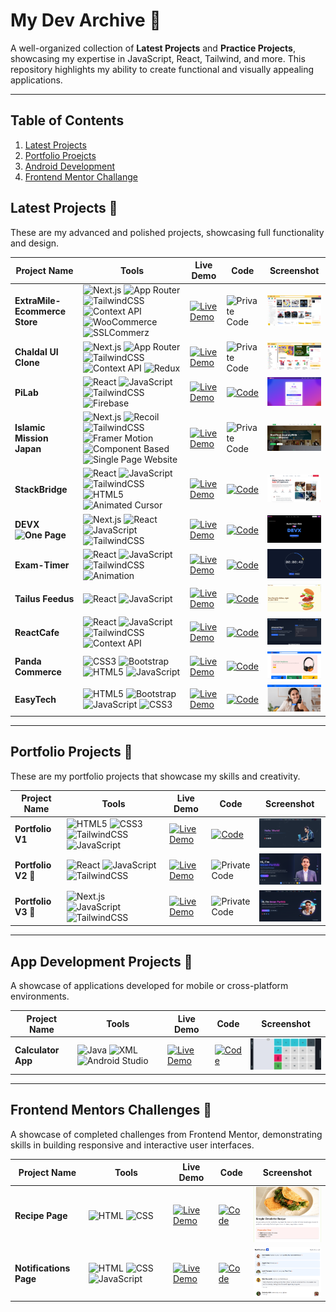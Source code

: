 # **My Dev Archive** 🚀

A well-organized collection of **Latest Projects** and **Practice Projects**, showcasing my expertise in JavaScript, React, Tailwind, and more. This repository highlights my ability to create functional and visually appealing applications.

---

## **Table of Contents**

1. [Latest Projects](#latest-projects-)
2. [Portfolio Proejcts](#portfolio-projects-)
3. [Android Development](#app-development-projects-)
4. [Frontend Mentor Challange](#frontend-mentors-challenges-)

## **Latest Projects** 🚀

These are my advanced and polished projects, showcasing full functionality and design.

<table>  
  <thead>  
    <tr>  
      <th>Project Name</th>  
      <th>Tools</th>  
      <th>Live Demo</th>  
      <th>Code</th>  
      <th>Screenshot</th>  
    </tr>  
  </thead>  
  <tbody> 
  <!-- Extramile E-Commerce Project -->
  <tr>  
	<td><strong>ExtraMile-Ecommerce Store</strong></td>  
	<td>  
		<img src="https://img.shields.io/badge/-Next.js-000000?style=flat&logo=next.js&logoColor=white" alt="Next.js"/>  
		<img src="https://img.shields.io/badge/-App%20Router-000000?style=flat&logo=next.js&logoColor=white" alt="App Router"/>  
		<img src="https://img.shields.io/badge/-TailwindCSS-06B6D4?style=flat&logo=tailwindcss&logoColor=white" alt="TailwindCSS"/>  
		<img src="https://img.shields.io/badge/-Context%20API-61DAFB?style=flat&logo=react&logoColor=white" alt="Context API"/>  
		<img src="https://img.shields.io/badge/-WooCommerce-96588A?style=flat&logo=woocommerce&logoColor=white" alt="WooCommerce"/>  
		<img src="https://img.shields.io/badge/-SSLCommerz-FFA500?style=flat&logo=mastercard&logoColor=white" alt="SSLCommerz"/>  
	</td>  
	<td><a href="https://extramile.vercel.app/" target="_blank">
		<img src="https://img.shields.io/badge/-Live%20Demo-28a745?style=flat&logo=google-chrome&logoColor=white" alt="Live Demo"/>
	</a></td>  
	<td><img src="https://img.shields.io/badge/-Private%20Code-24292e?style=flat&logo=github&logoColor=white" alt="Private Code"/></td>  
	<td><img src="./LatestWebProjects/extra-mile.png" alt="extra mile store" width="150"/></td>  
	</tr> 
	 <!-- Online Kenakata E-Commerce UI -->
	<tr>  
	<td><strong>Chaldal UI Clone</strong></td>  
	<td>  
		<img src="https://img.shields.io/badge/-Next.js-000000?style=flat&logo=next.js&logoColor=white" alt="Next.js"/>  
		<img src="https://img.shields.io/badge/-App%20Router-000000?style=flat&logo=next.js&logoColor=white" alt="App Router"/>  
		<img src="https://img.shields.io/badge/-TailwindCSS-06B6D4?style=flat&logo=tailwindcss&logoColor=white" alt="TailwindCSS"/>  
		<img src="https://img.shields.io/badge/-Context%20API-61DAFB?style=flat&logo=react&logoColor=white" alt="Context API"/> 
		<img src="https://img.shields.io/badge/-Redux-764ABC?style=flat&logo=redux&logoColor=white" alt="Redux"/> 
	</td>  
	<td><a href="https://onlinekenakata.vercel.app/" target="_blank">
		<img src="https://img.shields.io/badge/-Live%20Demo-28a745?style=flat&logo=google-chrome&logoColor=white" alt="Live Demo"/>
	</a></td>  
	<td><img src="https://img.shields.io/badge/-Private%20Code-24292e?style=flat&logo=github&logoColor=white" alt="Private Code"/></td>  
	<td><img src="./LatestWebProjects/onlinekenakata.png" alt="Online Kenakata Screenshot" width="150"/></td>  
	</tr> 
    <tr>  
      <td><strong>PiLab</strong></td>  
      <td>  
        <img src="https://img.shields.io/badge/-React-61dafb?style=flat&logo=react&logoColor=white" alt="React"/>  
        <img src="https://img.shields.io/badge/-JavaScript-F7DF1E?style=flat&logo=javascript&logoColor=black" alt="JavaScript"/>  
        <img src="https://img.shields.io/badge/-TailwindCSS-06B6D4?style=flat&logo=tailwindcss&logoColor=white" alt="TailwindCSS"/>  
        <img src="https://img.shields.io/badge/-Firebase-FFCA28?style=flat&logo=firebase&logoColor=black" alt="Firebase"/>  
      </td>  
      <td><a href="https://pilab.netlify.app/" target="_blank"><img src="https://img.shields.io/badge/-Live%20Demo-28a745?style=flat&logo=google-chrome&logoColor=white" alt="Live Demo"/></a></td>  
      <td><a href="https://github.com/ImranParthib/PiLab" target="_blank"><img src="https://img.shields.io/badge/-Code-24292e?style=flat&logo=github&logoColor=white" alt="Code"/></a></td>  
      <td><img src="./LatestWebProjects/pilab.png" alt="PiLab Screenshot" width="150"/></td>  
    </tr>  
    <tr>  
    <tr>  
		<td><strong>Islamic Mission Japan</strong></td>  
		<td>  
			<img src="https://img.shields.io/badge/-Next.js-000000?style=flat&logo=next.js&logoColor=white" alt="Next.js"/>  
			<img src="https://img.shields.io/badge/-Recoil-3578E5?style=flat&logo=react&logoColor=white" alt="Recoil"/>  
			<img src="https://img.shields.io/badge/-TailwindCSS-06B6D4?style=flat&logo=tailwindcss&logoColor=white" alt="TailwindCSS"/>  
			<img src="https://img.shields.io/badge/-Framer%20Motion-FF0050?style=flat&logo=framer&logoColor=white" alt="Framer Motion"/>  
			<img src="https://img.shields.io/badge/-Component%20Based-61DAFB?style=flat&logo=react&logoColor=white" alt="Component Based"/>  
			<img src="https://img.shields.io/badge/-Single%20Page-000000?style=flat&logo=web&logoColor=white" alt="Single Page Website"/>  
		</td>  
		<td><a href="https://islamic-mission-japan.vercel.app/" target="_blank">
			<img src="https://img.shields.io/badge/-Live%20Demo-28a745?style=flat&logo=google-chrome&logoColor=white" alt="Live Demo"/>
		</a></td>  
		<td><img src="https://img.shields.io/badge/-Private%20Code-24292e?style=flat&logo=github&logoColor=white" alt="Private Code"/></td>  
		<td><img src="./LatestWebProjects/islamicmissionjapan.png" alt="Islamic Mission Japan Screenshot" width="150"/></td>  
	</tr>
      <td><strong>StackBridge</strong></td>  
      <td>  
        <img src="https://img.shields.io/badge/-React-61dafb?style=plastic&logo=react&logoColor=white" alt="React"/>  
        <img src="https://img.shields.io/badge/-JavaScript-F7DF1E?style=plastic&logo=javascript&logoColor=black" alt="JavaScript"/>  
        <img src="https://img.shields.io/badge/-TailwindCSS-06B6D4?style=plastic&logo=tailwindcss&logoColor=white" alt="TailwindCSS"/>  
        <img src="https://img.shields.io/badge/-HTML5-E34F26?style=plastic&logo=html5&logoColor=white" alt="HTML5"/>  
        <img src="https://img.shields.io/badge/-Animated%20Cursor-fedcba?style=plastic" alt="Animated Cursor"/>  
      </td>  
      <td><a href="https://stack-bridge-bay.vercel.app/" target="_blank"><img src="https://img.shields.io/badge/-Live%20Demo-28a745?style=flat&logo=google-chrome&logoColor=white" alt="Live Demo"/></a></td>  
      <td><a href="https://github.com/ImranParthib/StackBridge" target="_blank"><img src="https://img.shields.io/badge/-Code-24292e?style=flat&logo=github&logoColor=white" alt="Code"/></a></td>  
      <td><img src="./LatestWebProjects/stackbridge.png" alt="StackBridge Screenshot" width="150"/></td>  
    </tr>  
    <tr>  
      <td><strong>DEVX <img src="https://img.shields.io/badge/-One%20Page-4caf50?style=flat" alt="One Page"/></strong></td>  
      <td>  
        <img src="https://img.shields.io/badge/-Next.js-000000?style=flat&logo=next.js&logoColor=white" alt="Next.js"/>  
        <img src="https://img.shields.io/badge/-React-61dafb?style=flat&logo=react&logoColor=white" alt="React"/>  
        <img src="https://img.shields.io/badge/-JavaScript-F7DF1E?style=flat&logo=javascript&logoColor=black" alt="JavaScript"/>  
        <img src="https://img.shields.io/badge/-TailwindCSS-06B6D4?style=flat&logo=tailwindcss&logoColor=white" alt="TailwindCSS"/>    
      </td>  
      <td><a href="https://devx-three.vercel.app/" target="_blank"><img src="https://img.shields.io/badge/-Live%20Demo-28a745?style=flat&logo=google-chrome&logoColor=white" alt="Live Demo"/></a></td>  
      <td><a href="https://github.com/ImranParthib/devx" target="_blank"><img src="https://img.shields.io/badge/-Code-24292e?style=flat&logo=github&logoColor=white" alt="Code"/></a></td>  
      <td><img src="./LatestWebProjects/devx.png" alt="DEVX Screenshot" width="150"/></td>  
    </tr> 
    <tr>  
  <td><strong>Exam-Timer</strong></td>  
  <td>  
    <img src="https://img.shields.io/badge/-React-61dafb?style=plastic&logo=react&logoColor=white" alt="React"/>  
    <img src="https://img.shields.io/badge/-JavaScript-F7DF1E?style=plastic&logo=javascript&logoColor=black" alt="JavaScript"/>  
    <img src="https://img.shields.io/badge/-TailwindCSS-06B6D4?style=plastic&logo=tailwindcss&logoColor=white" alt="TailwindCSS"/>  
    <img src="https://img.shields.io/badge/-Animation-ff69b4?style=plastic" alt="Animation"/>  
  </td>  
  <td><a href="https://exam-time-flight.vercel.app/" target="_blank"><img src="https://img.shields.io/badge/-Live%20Demo-00C853?style=plastic&logo=google-chrome&logoColor=white" alt="Live Demo"/></a></td>  
  <td><a href="https://github.com/ImranParthib/ExamTimeFlight" target="_blank"><img src="https://img.shields.io/badge/-Code-000000?style=plastic&logo=github&logoColor=white" alt="Code"/></a></td>  
  <td><img src="./LatestWebProjects/examtimer.png" alt="Exam-Timer Screenshot" width="150"/></td>  
</tr>
<tr>  
  <td><strong>Tailus Feedus</strong></td>  
  <td>  
    <img src="https://img.shields.io/badge/-React-61dafb?style=plastic&logo=react&logoColor=white" alt="React"/>  
    <img src="https://img.shields.io/badge/-JavaScript-F7DF1E?style=plastic&logo=javascript&logoColor=black" alt="JavaScript"/>  
  </td>  
  <td><a href="https://recipe-app-task-seven.vercel.app/" target="_blank"><img src="https://img.shields.io/badge/-Live%20Demo-00C853?style=plastic&logo=google-chrome&logoColor=white" alt="Live Demo"/></a></td>  
  <td><a href="https://recipe-app-task-seven.vercel.app/" target="_blank"><img src="https://img.shields.io/badge/-Code-000000?style=plastic&logo=github&logoColor=white" alt="Code"/></a></td>  
  <td><img src="./LatestWebProjects/tailusfeedus.png" alt="Tailus Feedus Screenshot" width="150"/></td>  
</tr>
<tr>  
  <td><strong>ReactCafe</strong></td>  
  <td>  
    <img src="https://img.shields.io/badge/-React-61dafb?style=plastic&logo=react&logoColor=white" alt="React"/>  
    <img src="https://img.shields.io/badge/-JavaScript-F7DF1E?style=plastic&logo=javascript&logoColor=black" alt="JavaScript"/>  
    <img src="https://img.shields.io/badge/-TailwindCSS-06B6D4?style=plastic&logo=tailwindcss&logoColor=white" alt="TailwindCSS"/>  
    <img src="https://img.shields.io/badge/-Context%20API-ffaa00?style=plastic" alt="Context API"/>  
  </td>  
  <td><a href="https://reactcafe.surge.sh/" target="_blank"><img src="https://img.shields.io/badge/-Live%20Demo-28a745?style=flat&logo=google-chrome&logoColor=white" alt="Live Demo"/></a></td>  
  <td><a href="https://github.com/Space-Cruiser/Learning_Cafe" target="_blank"><img src="https://img.shields.io/badge/-Code-24292e?style=flat&logo=github&logoColor=white" alt="Code"/></a></td>  
  <td><img src="./LatestWebProjects/reactcafe.png" alt="ReactCafe Screenshot" width="150"/></td>  
</tr>

<tr>  
  <td><strong>Panda Commerce</strong></td>  
  <td>  
    <img src="https://img.shields.io/badge/-CSS3-1572B6?style=plastic&logo=css3&logoColor=white" alt="CSS3"/>  
    <img src="https://img.shields.io/badge/-Bootstrap-7952B3?style=plastic&logo=bootstrap&logoColor=white" alt="Bootstrap"/>  
    <img src="https://img.shields.io/badge/-HTML5-E34F26?style=plastic&logo=html5&logoColor=white" alt="HTML5"/>  
    <img src="https://img.shields.io/badge/-JavaScript-F7DF1E?style=plastic&logo=javascript&logoColor=black" alt="JavaScript"/>  
  </td>  
  <td><a href="https://epandas.netlify.app/" target="_blank"><img src="https://img.shields.io/badge/-Live%20Demo-00C853?style=plastic&logo=google-chrome&logoColor=white" alt="Live Demo"/></a></td>  
  <td><a href="https://github.com/ImranParthib/Bootstrap-FrameWork/tree/main/PandaCommerce" target="_blank"><img src="https://img.shields.io/badge/-Code-000000?style=plastic&logo=github&logoColor=white" alt="Code"/></a></td>  
  <td><img src="./LatestWebProjects/pandacommerce.png" alt="Panda Commerce Screenshot" width="150"/></td>  
</tr>
<tr>  
  <td><strong>EasyTech</strong></td>  
  <td>  
    <img src="https://img.shields.io/badge/-HTML5-E34F26?style=plastic&logo=html5&logoColor=white" alt="HTML5"/>  
    <img src="https://img.shields.io/badge/-Bootstrap-563D7C?style=plastic&logo=bootstrap&logoColor=white" alt="Bootstrap"/>  
    <img src="https://img.shields.io/badge/-JavaScript-F7DF1E?style=plastic&logo=javascript&logoColor=black" alt="JavaScript"/>  
    <img src="https://img.shields.io/badge/-CSS3-1572B6?style=plastic&logo=css3&logoColor=white" alt="CSS3"/>  
  </td>  
  <td><a href="https://eeasytech.netlify.app/" target="_blank"><img src="https://img.shields.io/badge/-Live%20Demo-00C853?style=plastic&logo=google-chrome&logoColor=white" alt="Live Demo"/></a></td>  
  <td><a href="https://github.com/ImranParthib/Bootstrap-FrameWork/tree/main/edTech-website" target="_blank"><img src="https://img.shields.io/badge/-Code-000000?style=plastic&logo=github&logoColor=white" alt="Code"/></a></td>  
  <td><img src="./LatestWebProjects/easytech.png" alt="EasyTech Screenshot" width="150"/></td>  
</tr>

  </tbody>  
</table>

---

## **Portfolio Projects** 🎨

These are my portfolio projects that showcase my skills and creativity.

<table>
  <thead>
    <tr>
      <th>Project Name</th>
      <th>Tools</th>
      <th>Live Demo</th>
      <th>Code</th>
      <th>Screenshot</th>
    </tr>
  </thead>
  <tbody>
    <tr>  
      <td><strong>Portfolio V1</strong></td>  
      <td>  
        <img src="https://img.shields.io/badge/-HTML5-E34F26?style=plastic&logo=html5&logoColor=white" alt="HTML5"/>  
        <img src="https://img.shields.io/badge/-CSS3-1572B6?style=plastic&logo=css3&logoColor=white" alt="CSS3"/>  
        <img src="https://img.shields.io/badge/-TailwindCSS-06B6D4?style=plastic&logo=tailwindcss&logoColor=white" alt="TailwindCSS"/>  
        <img src="https://img.shields.io/badge/-JavaScript-F7DF1E?style=plastic&logo=javascript&logoColor=black" alt="JavaScript"/>  
      </td>  
      <td><a href="https://imranparthib.vercel.app/" target="_blank"><img src="https://img.shields.io/badge/-Live%20Demo-00C853?style=plastic&logo=google-chrome&logoColor=white" alt="Live Demo"/></a></td>  
      <td><a href="https://github.com/ImranParthib/ImranParthiib.github.io" target="_blank"><img src="https://img.shields.io/badge/-Code-000000?style=plastic&logo=github&logoColor=white" alt="Code"/></a></td> 
      <td><img src="./PortfolioProjects/portfoliov1.png" alt="Portfolio V1 Screenshot" width="150"/></td>
    </tr>
    <tr>  
  <td><strong>Portfolio V2</strong> 🚧</td>  
  <td>  
    <img src="https://img.shields.io/badge/-React-61dafb?style=plastic&logo=react&logoColor=white" alt="React"/>  
    <img src="https://img.shields.io/badge/-JavaScript-F7DF1E?style=plastic&logo=javascript&logoColor=black" alt="JavaScript"/>  
    <img src="https://img.shields.io/badge/-TailwindCSS-06B6D4?style=plastic&logo=tailwindcss&logoColor=white" alt="TailwindCSS"/>  
  </td>  
  <td><a href="https://imranparthib.vercel.app/" target="_blank"><img src="https://img.shields.io/badge/-Live%20Demo-00C853?style=plastic&logo=google-chrome&logoColor=white" alt="Live Demo"/></a></td>  
  <td><img src="https://img.shields.io/badge/-Private%20Code-24292e?style=flat&logo=github&logoColor=white" alt="Private Code"/></td>   
  <td><img src="./PortfolioProjects/portfoliov2.png" alt="Portfolio V2 Screenshot - Under Development" width="150"/></td>
</tr>

<tr>  
  <td><strong>Portfolio V3</strong> 🚀</td>  
  <td>  
    <img src="https://img.shields.io/badge/-Next.js-000000?style=plastic&logo=nextdotjs&logoColor=white" alt="Next.js"/>  
    <img src="https://img.shields.io/badge/-JavaScript-F7DF1E?style=plastic&logo=javascript&logoColor=black" alt="JavaScript"/>  
    <img src="https://img.shields.io/badge/-TailwindCSS-06B6D4?style=plastic&logo=tailwindcss&logoColor=white" alt="TailwindCSS"/>  
  </td>  
  <td><a href="https://www.imranparthib.me/" target="_blank"><img src="https://img.shields.io/badge/-Live%20Demo-00C853?style=plastic&logo=google-chrome&logoColor=white" alt="Live Demo"/></a></td>  
  <td><img src="https://img.shields.io/badge/-Private%20Code-24292e?style=flat&logo=github&logoColor=white" alt="Private Code"/></td>   
  <td><img src="./PortfolioProjects/portfoliov3.png" alt="Portfolio V3 Screenshot - This Year" width="150"/></td>
</tr>

  </tbody>
</table>

---

## **App Development Projects** 📱

A showcase of applications developed for mobile or cross-platform environments.

<table>
  <thead>
    <tr>
      <th>Project Name</th>
      <th>Tools</th>
      <th>Live Demo</th>
      <th>Code</th>
      <th>Screenshot</th>
    </tr>
  </thead>
  <tbody>
    <tr>  
  <td><strong>Calculator App</strong></td>  
  <td>  
    <img src="https://img.shields.io/badge/-Java-007396?style=plastic&logo=java&logoColor=white" alt="Java"/>  
    <img src="https://img.shields.io/badge/-XML-FFA500?style=plastic" alt="XML"/>  
    <img src="https://img.shields.io/badge/-Android%20Studio-3DDC84?style=plastic&logo=android-studio&logoColor=white" alt="Android Studio"/>  
  </td>  
  <td><a href="#" target="_blank"><img src="https://img.shields.io/badge/-Run%20Code%20For%20Preview-FFA500?style=plastic&logo=google-chrome&logoColor=white" alt="Live Demo"/></a></td>  
  <td><a href="https://github.com/ImranParthib/AndroidCalculator" target="_blank"><img src="https://img.shields.io/badge/-Code-000000?style=plastic&logo=github&logoColor=white" alt="Code"/></a></td>  
  <td><img src="./AppProjects/calculator.png" alt="Calculator App Screenshot" width="150"/></td>  
</tr>

  </tbody>
</table>

---

## **Frontend Mentors Challenges** 📱

A showcase of completed challenges from Frontend Mentor, demonstrating skills in building responsive and interactive user interfaces.

<table>
  <thead>
    <tr>
      <th>Project Name</th>
      <th>Tools</th>
      <th>Live Demo</th>
      <th>Code</th>
      <th>Screenshot</th>
    </tr>
  </thead>
  <tbody>
    <tr>
      <td><strong>Recipe Page</strong></td>
      <td>
        <img src="https://img.shields.io/badge/-HTML-E34F26?style=plastic&logo=html5&logoColor=white" alt="HTML"/>
        <img src="https://img.shields.io/badge/-CSS-1572B6?style=plastic&logo=css3&logoColor=white" alt="CSS"/>
      </td>
      <td><a href="https://omletrecipepage.netlify.app/" target="_blank"><img src="https://img.shields.io/badge/-Live%20Demo-28a745?style=plastic&logo=google-chrome&logoColor=white" alt="Live Demo"/></a></td>
      <td><a href="#" target="_blank"><img src="https://img.shields.io/badge/-View%20Code-000000?style=plastic&logo=github&logoColor=white" alt="Code"/></a></td>
      <td><img src="./FrontendMentor/recipe.png" alt="Recipe Page Screenshot" width="150"/></td>
    </tr>
    <tr>
      <td><strong>Notifications Page</strong></td>
      <td>
        <img src="https://img.shields.io/badge/-HTML-E34F26?style=plastic&logo=html5&logoColor=white" alt="HTML"/>
        <img src="https://img.shields.io/badge/-CSS-1572B6?style=plastic&logo=css3&logoColor=white" alt="CSS"/>
        <img src="https://img.shields.io/badge/-JavaScript-F7DF1E?style=plastic&logo=javascript&logoColor=black" alt="JavaScript"/>
      </td>
      <td><a href="https://notifime.surge.sh/" target="_blank"><img src="https://img.shields.io/badge/-Live%20Demo-28a745?style=plastic&logo=google-chrome&logoColor=white" alt="Live Demo"/></a></td>
      <td><a href="#" target="_blank"><img src="https://img.shields.io/badge/-View%20Code-000000?style=plastic&logo=github&logoColor=white" alt="Code"/></a></td>
      <td><img src="./FrontendMentor/notification.png" alt="Notifications Page Screenshot" width="150"/></td>
    </tr>
  </tbody>
</table>
